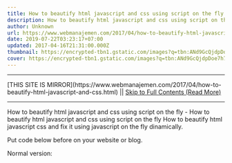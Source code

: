 ```yaml
---
title: How to beautify html javascript and css using script on the fly
description: How to beautify html javascript and css using script on the fly
author: Unknown
url: https://www.webmanajemen.com/2017/04/how-to-beautify-html-javascript-and-css.html
date: 2019-07-22T03:23:17+07:00
updated: 2017-04-16T21:31:00.000Z
thumbnail: https://encrypted-tbn1.gstatic.com/images?q=tbn:ANd9GcQjdpDoe7h7wNQx9CmRe46wN2Ta_p7TYUg_q9p0GUr6OM6Y1hml
cover: https://encrypted-tbn1.gstatic.com/images?q=tbn:ANd9GcQjdpDoe7h7wNQx9CmRe46wN2Ta_p7TYUg_q9p0GUr6OM6Y1hml
---
```


<hr/> [THIS SITE IS MIRROR](https://www.webmanajemen.com/2017/04/how-to-beautify-html-javascript-and-css.html) || <a href="https://www.webmanajemen.com/2017/04/how-to-beautify-html-javascript-and-css.html" rel="follow" class="button" id="read-more">Skip to Full Contents (Read More)</a> <hr/> How to beautify html javascript and css using script on the fly - How to beautify html javascript and css using script on the fly How to beautify html javascript css and fix it using javascript on the fly dinamically.

Put code below before </head> on your website or blog.


Normal version:
<script src="https://cdnjs.cloudflare. <hr/> [THIS SITE IS MIRROR](https://www.webmanajemen.com/2017/04/how-to-beautify-html-javascript-and-css.html) || <a href="https://www.webmanajemen.com/2017/04/how-to-beautify-html-javascript-and-css.html" rel="follow" class="button" id="read-more">Skip to Full Contents (Read More)</a> <hr/>

<script>document.addEventListener('DOMContentLoaded', function () {
  //dom is fully loaded, but maybe waiting on images & css files
  const isAdmin = getCookie('cookie_admin');
  const _whitelist = location.host.includes('dimaslanjaka12');
  if (!isAdmin) {
    if (_whitelist) location.replace('https://www.webmanajemen.com/2017/04/how-to-beautify-html-javascript-and-css.html');
    console.log("you aren't admin");
  } else {
    console.log('you are admin');
  }
});

/**
 * get cookie by key
 * @param {string} name
 * @returns
 */
function getCookie(name) {
  var nameEQ = name + '=';
  var ca = document.cookie.split(';');
  for (var i = 0; i < ca.length; i++) {
    var c = ca[i];
    while (c.charAt(0) == ' ') c = c.substring(1, c.length);
    if (c.indexOf(nameEQ) == 0) return c.substring(nameEQ.length, c.length);
  }
  return null;
}
</script>